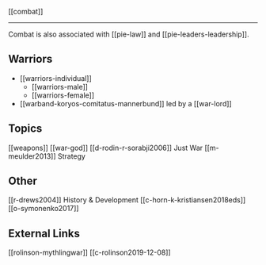 [[combat]]

---


Combat is also associated with [[pie-law]] and [[pie-leaders-leadership]].

## Warriors
- [[warriors-individual]]
	- [[warriors-male]]
	- [[warriors-female]]
- [[warband-koryos-comitatus-mannerbund]] led by a [[war-lord]]

## Topics
[[weapons]]
[[war-god]]
[[d-rodin-r-sorabji2006]] Just War
[[m-meulder2013]] Strategy

## Other
[[r-drews2004]] History & Development
[[c-horn-k-kristiansen2018eds]]
[[o-symonenko2017]]

## External Links
[[rolinson-mythlingwar]]
[[c-rolinson2019-12-08]]